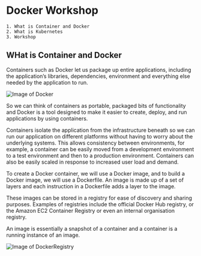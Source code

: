 # Docker Workshop
    1. What is Container and Docker
    2. What is Kubernetes
    3. Workshop
    
## WHat is Container and Docker

Containers such as Docker let us package up entire applications, including the application’s libraries, dependencies, environment and everything else needed by the application to run.

![Image of Docker](/deespacelab/Workshops/blob/master/Docker/images/docker.png)

So we can think of containers as portable, packaged bits of functionality and Docker is a tool designed to make it easier to create, deploy, and run applications by using containers. 

Containers isolate the application from the infrastructure beneath so we can run our application on different platforms without having to worry about the underlying systems.
This allows consistency between environments, for example, a container can be easily moved from a development environment to a test environment and then to a production environment. Containers can also be easily scaled in response to increased user load and demand.

To create a Docker container, we will use a Docker image, and to build a Docker image, we will use a Dockerfile. An image is made up of a set of layers and each instruction in a Dockerfile adds a layer to the image.


These images can be stored in a registry for ease of discovery and sharing purposes. Examples of registries include the official Docker Hub registry, or the Amazon EC2 Container Registry or even an internal organisation registry.

An image is essentially a snapshot of a container and a container is a running instance of an image.

![Image of DockerRegistry](/deespacelab/Workshops/blob/master/Docker/images/dockerRepository.png)
